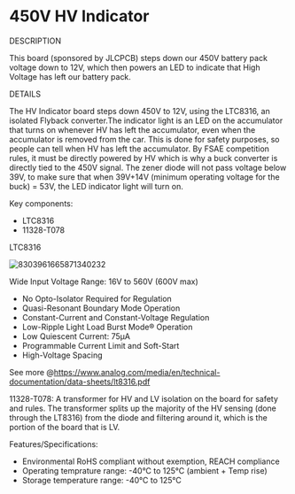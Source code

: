 # 450V HV Indicator

DESCRIPTION

This board (sponsored by JLCPCB) steps down our 450V battery pack voltage down to 12V, which then powers an LED to indicate that High Voltage has left our battery pack.

DETAILS

The HV Indicator board steps down 450V to 12V, using the LTC8316, an isolated Flyback converter.The indicator light is an LED on the accumulator that turns on whenever HV has left the accumulator, even when the accumulator is removed from the car. This is done for safety purposes, so people can tell when HV has left the accumulator. By FSAE competition rules, it must be directly powered by HV which is why a buck converter is directly tied to the 450V signal. The zener diode will not pass voltage below 39V, to make sure that when 39V+14V (minimum operating voltage for the buck) = 53V, the LED indicator light will turn on.

Key components:
  - LTC8316
  - 11328-T078

LTC8316

![8303961665871340232](https://user-images.githubusercontent.com/14287399/197922585-57ab786b-b6ca-4a69-ac2a-e860290c9f39.png)


Wide Input Voltage Range: 16V to 560V (600V max)

  - No Opto-Isolator Required for Regulation
  - Quasi-Resonant Boundary Mode Operation
  - Constant-Current and Constant-Voltage Regulation
  - Low-Ripple Light Load Burst Mode® Operation
  - Low Quiescent Current: 75μA
  - Programmable Current Limit and Soft-Start
  - High-Voltage Spacing

See more @https://www.analog.com/media/en/technical-documentation/data-sheets/lt8316.pdf

11328-T078: A transformer for HV and LV isolation on the board for safety and rules. The transformer splits up the majority of the HV sensing (done through the LT8316) from the diode and filtering around it, which is the portion of the board that is LV.

Features/Specifications:

  - Environmental RoHS compliant without exemption, REACH compliance
  - Operating temprature range: -40°C to 125°C (ambient + Temp rise)
  - Storage temperature range: -40°C to 125°C
